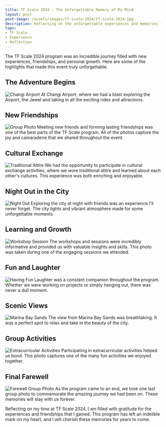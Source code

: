 ```yaml
---
title: TF Scale 2024 - The Unforgettable Memory of My Mind
layout: post
post-image: /assets/images/tf-scale-2024/tf-scale-2024.jpg
description: Reflecting on the unforgettable experiences and memories from the TF Scale 2024 program.
tags:
- TF Scale
- Experience
- Reflection
---
```


The TF Scale 2024 program was an incredible journey filled with new experiences, friendships, and personal growth. Here are some of the highlights that made this event truly unforgettable.

## The Adventure Begins

![Changi Airport](/assets/images/tf-scale-2024/IMG_0676.HEIC)
At Changi Airport, where we had a blast exploring the Airport, the Jewel and taking in all the exciting rides and attractions.

## New Friendships

![Group Photo](/assets/images/tf-scale-2024/IMG_1205.jpg)
Meeting new friends and forming lasting friendships was one of the best parts of the TF Scale program. All of the photos capture the joy and camaraderie that we shared throughout the event.

## Cultural Exchange

![Traditional Attire](/assets/images/tf-scale-2024/IMG_1407.heic)
We had the opportunity to participate in cultural exchange activities, where we wore traditional attire and learned about each other's cultures. This experience was both enriching and enjoyable.

## Night Out in the City

![Night Out](/assets/images/tf-scale-2024/IMG_1315.jpg)
Exploring the city at night with friends was an experience I'll never forget. The city lights and vibrant atmosphere made for some unforgettable moments.

## Learning and Growth

![Workshop Session](/assets/images/tf-scale-2024/IMG_1547.jpg)
The workshops and sessions were incredibly informative and provided us with valuable insights and skills. This photo was taken during one of the engaging sessions we attended.

## Fun and Laughter

![Having Fun](/assets/images/tf-scale-2024/IMG_1290.HEIC)
Laughter was a constant companion throughout the program. Whether we were working on projects or simply hanging out, there was never a dull moment.

## Scenic Views

![Marina Bay Sands](/assets/images/tf-scale-2024/IMG_1220.HEIC)
The view from Marina Bay Sands was breathtaking. It was a perfect spot to relax and take in the beauty of the city.

## Group Activities

![Extracurricular Activities](/assets/images/tf-scale-2024/IMG_1550.jpg)
Participating in extracurricular activities helped us bond. This photo captures one of the many fun activities we enjoyed together.

## Final Farewell

![Farewell Group Photo](/assets/images/tf-scale-2024/IMG_1549.jpg)
As the program came to an end, we took one last group photo to commemorate the amazing journey we had been on. These memories will stay with us forever.

Reflecting on my time at TF Scale 2024, I am filled with gratitude for the experiences and friendships that I gained. This program has left an indelible mark on my heart, and I will cherish these memories for years to come.
